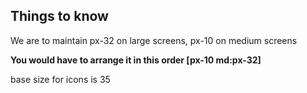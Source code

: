 ## Things to know

We are to maintain px-32 on large screens,
px-10 on medium screens

**You would have to arrange it in this order [px-10 md:px-32]**

base size for icons is 35
